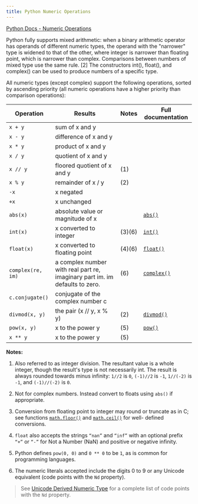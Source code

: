 ```yaml
---
title: Python Numeric Operations
---
```

[Python Docs - Numeric Operations](https://docs.python.org/3/library/stdtypes.html#numeric-types-int-float-complex)

Python fully supports mixed arithmetic: when a binary arithmetic operator has operands of different numeric types, the operand with the "narrower" type is widened to that of the other, where integer is narrower than floating point, which is narrower than complex. Comparisons between numbers of mixed type use the same rule. [2] The constructors int(), float(), and complex() can be used to produce numbers of a specific type.

All numeric types (except complex) support the following operations, sorted by ascending priority (all numeric operations have a higher priority than comparison operations):

Operation | Results | Notes | Full documentation  
----------------- | --------------------------------------------------------------------------- | ------ | -----------------------------------------------------------------------  
`x + y` | sum of x and y | |  
`x - y` | difference of x and y | |  
`x * y` | product of x and y | |  
`x / y` | quotient of x and y | |  
`x // y` | floored quotient of x and y | (1) |  
`x % y` | remainder of x / y | (2)  
`-x` | x negated | |  
`+x` | x unchanged | |  
`abs(x)` | absolute value or magnitude of x | | [`abs()`](https://docs.python.org/3/library/functions.html#abs)  
`int(x)` | x converted to integer | (3)(6) | [`int()`](https://docs.python.org/3/library/functions.html#int)  
`float(x)` | x converted to floating point | (4)(6) | [`float()`](https://docs.python.org/3/library/functions.html#float)  
`complex(re, im)` | a complex number with real part re, imaginary part im. im defaults to zero. | (6) | [`complex()`](https://docs.python.org/3/library/functions.html#complex)  
`c.conjugate()` | conjugate of the complex number c | |  
`divmod(x, y)` | the pair (x // y, x % y) | (2) | [`divmod()`](https://docs.python.org/3/library/functions.html#divmod)  
`pow(x, y)` | x to the power y | (5) | [`pow()`](https://docs.python.org/3/library/functions.html#pow)  
`x ** y` | x to the power y | (5)

**Notes:**

1.  Also referred to as integer division. The resultant value is a whole integer, though the result's type is not necessarily int. The result is always rounded towards minus infinity: `1//2` is `0`, `(-1)//2` is `-1`, `1//(-2)` is `-1`, and `(-1)//(-2)` is `0`.

2.  Not for complex numbers. Instead convert to floats using `abs()` if appropriate.

3.  Conversion from floating point to integer may round or truncate as in C; see functions [`math.floor()`](https://docs.python.org/3/library/math.html#math.floor) and [`math.ceil()`](https://docs.python.org/3/library/math.html#math.ceil) for well- defined conversions.

4.  `float` also accepts the strings `“nan”` and `“inf”` with an optional prefix `“+”` or `“-”` for Not a Number (NaN) and positive or negative infinity.

5.  Python defines `pow(0, 0)` and `0 ** 0` to be `1`, as is common for programming languages.

6.  The numeric literals accepted include the digits 0 to 9 or any Unicode equivalent (code points with the `Nd` property).

> See [Unicode Derived Numeric Type](http://www.unicode.org/Public/8.0.0/ucd/extracted/DerivedNumericType.txt) for a complete list of code points with the `Nd` property.